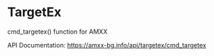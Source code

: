 # TargetEx
cmd_targetex() function for AMXX

API Documentation: https://amxx-bg.info/api/targetex/cmd_targetex

